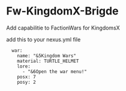 # Fw-KingdomX-Brigde
Add capabilitie to FactionWars for KingdomsX


add this to your nexus.yml file
```
  war:
    name: "&5Kingdom Wars"
    material: TURTLE_HELMET
    lore:
      - "&6Open the war menu!"
    posx: 7
    posy: 2
```
